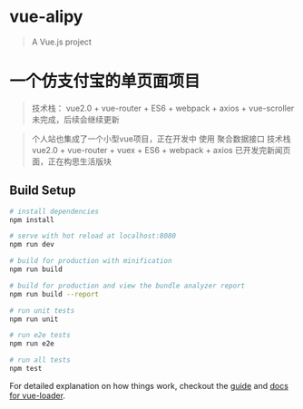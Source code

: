 # vue-alipy

> A Vue.js project

# 一个仿支付宝的单页面项目 

> 技术栈： vue2.0 + vue-router + ES6 + webpack + axios + vue-scroller  未完成，后续会继续更新

> 个人站也集成了一个小型vue项目，正在开发中 使用 聚合数据接口 技术栈 vue2.0 + vue-router + vuex + ES6 + webpack + axios 已开发完新闻页面，正在构思生活版块 

## Build Setup

``` bash
# install dependencies
npm install

# serve with hot reload at localhost:8080
npm run dev

# build for production with minification
npm run build

# build for production and view the bundle analyzer report
npm run build --report

# run unit tests
npm run unit

# run e2e tests
npm run e2e

# run all tests
npm test
```

For detailed explanation on how things work, checkout the [guide](http://vuejs-templates.github.io/webpack/) and [docs for vue-loader](http://vuejs.github.io/vue-loader).
